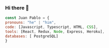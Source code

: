 ### Hi there 👋

```javascript
const Juan Pablo = {
pronouns: "he" | "him",
code: [Javascript, Typescript, HTML, CSS],
tools: [React, Redux, Node, Express, Heroku],
databases: [ PostgreSQL]
}
```

<!--
**krosul/krosul** is a ✨ _special_ ✨ repository because its `README.md` (this file) appears on your GitHub profile.

Here are some ideas to get you started:

- 🔭 I’m currently working on ...
- 🌱 I’m currently learning ...
- 👯 I’m looking to collaborate on ...
- 🤔 I’m looking for help with ...
- 💬 Ask me about ...
- 📫 How to reach me: ...
- 😄 Pronouns: ...
- ⚡ Fun fact: ...
-->

